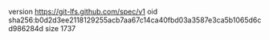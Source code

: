 version https://git-lfs.github.com/spec/v1
oid sha256:b0d2d3ee2118129255acb7aa67c14ca40fbd03a3587e3ca5b1065d6cd986284d
size 1737
